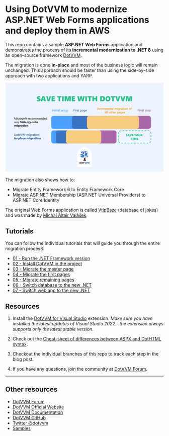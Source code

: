 # Using DotVVM to modernize ASP.NET Web Forms applications and deploy them in AWS

This repo contains a sample **ASP.NET Web Forms** application and demonstrates the process of its **incremental modernization to .NET 8** using an open-source framework [DotVVM](https://www.dotvvm.com). 

The migration is done **in-place** and most of the business logic will remain unchanged. This approach should be faster than using the side-by-side approach with two applications and YARP.

![Side-by-side migration vs In-place migration](images/migration-comparison.png)

The migration also shows how to:

* Migrate Entity Framework 6 to Entity Framework Core
* Migrate ASP.NET Membership (ASP.NET Universal Providers) to ASP.NET Core Identity 

The original Web Forms application is called [VtipBaze](https://www.vtipbaze.cz) (database of jokes) and was made by [Michal Altair Valášek](https://www.altair.blog).

## Tutorials

You can follow the individual tutorials that will guide you through the entire migration procesS:

* [01 - Run the .NET Framework version](tutorials/01-run-net-framework-version-locally.md)
* [02 - Install DotVVM in the project](tutorials/02-install-dotvvm.md)
* [03 - Migrate the master page](tutorials/03-migrate-master-page.md)
* [04 - Migrate the first pages](tutorials/04-migrate-first-page.md)
* [05 - Migrate remaining pages](tutorials/05-migrate-remaining-pages.md)
* [06 - Switch database to the new .NET](tutorials/06-switch-database-to-new-dotnet.md)
* [07 - Switch web app to the new .NET](tutorials/07-switch-web-app-to-new-dotnet.md)

## Resources

1. Install the [DotVVM for Visual Studio](https://www.dotvvm.com/get-dotvvm) extension. _Make sure you have installed the latest updates of Visual Studio 2022 - the extension always supports only the latest stable version._

2. Check out the [Cheat-sheet of differences between ASPX and DotHTML syntax](https://www.dotvvm.com/webforms).

3. Checkout the individual branches of this repo to track each step in the blog post.

4. If you have any questions, join the community at [DotVVM Forum](https://forum.dotvvm.com).

---

## Other resources

* [DotVVM Forum](https://forum.dotvvm.com)
* [DotVVM Official Website](https://www.dotvvm.com)
* [DotVVM Documentation](https://www.dotvvm.com/docs)
* [DotVVM GitHub](https://github.com/riganti/dotvvm)
* [Twitter @dotvvm](https://twitter.com/dotvvm)
* [Samples](https://www.dotvvm.com/samples)
